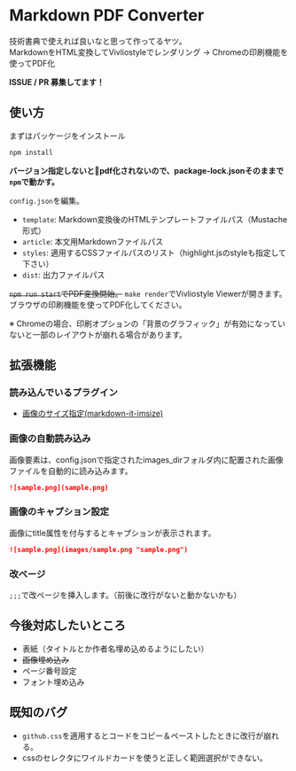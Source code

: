 # Markdown PDF Converter

技術書典で使えれば良いなと思って作ってるヤツ。  
MarkdownをHTML変換してVivliostyleでレンダリング → Chromeの印刷機能を使ってPDF化

**ISSUE / PR 募集してます！**

## 使い方

まずはパッケージをインストール

```bash
npm install
```

**バージョン指定しないとpdf化されないので、package-lock.jsonそのままで`npm`で動かす。**

`config.json`を編集。

- `template`: Markdown変換後のHTMLテンプレートファイルパス（Mustache形式）
- `article`: 本文用Markdownファイルパス
- `styles`: 適用するCSSファイルパスのリスト（highlight.jsのstyleも指定して下さい）
- `dist`: 出力ファイルパス

~~`npm run start`でPDF変換開始。~~
`make render`でVivliostyle Viewerが開きます。ブラウザの印刷機能を使ってPDF化してください。

※ Chromeの場合、印刷オプションの「背景のグラフィック」が有効になっていないと一部のレイアウトが崩れる場合があります。

## 拡張機能

### 読み込んでいるプラグイン

- [画像のサイズ指定(markdown-it-imsize)](https://github.com/tatsy/markdown-it-imsize)

### 画像の自動読み込み

画像要素は、config.jsonで指定されたimages_dirフォルダ内に配置された画像ファイルを自動的に読み込みます。

```md
![sample.png](sample.png)
```

### 画像のキャプション設定

画像にtitle属性を付与するとキャプションが表示されます。

```md
![sample.png](images/sample.png "sample.png")
```

### 改ページ

`;;;`で改ページを挿入します。（前後に改行がないと動かないかも）

## 今後対応したいところ

- 表紙（タイトルとか作者名埋め込めるようにしたい）
- ~~画像埋め込み~~
- ページ番号設定
- フォント埋め込み

## 既知のバグ

- `github.css`を適用するとコードをコピー＆ペーストしたときに改行が崩れる。
- cssのセレクタにワイルドカードを使うと正しく範囲選択ができない。
